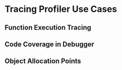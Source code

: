 # Tracing Profiler Use Cases

## Function Execution Tracing

## Code Coverage in Debugger

## Object Allocation Points

## 